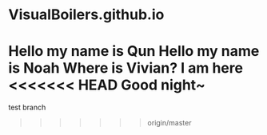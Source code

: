 # VisualBoilers.github.io

Hello my name is Qun
Hello my name is Noah
Where is Vivian?
I am here
<<<<<<< HEAD
Good night~
=======
test branch
>>>>>>> origin/master

